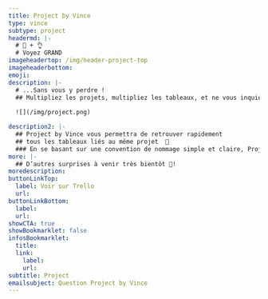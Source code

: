 ```yaml
---
title: Project by Vince
type: vince
subtype: project
headermd: |-
  # 🐘 + 👌
  # Voyez GRAND
imageheadertop: /img/header-project-top
imageheaderbottom: 
emoji: 
description: |-
  # ...Sans vous y perdre !
  ## Multipliez les projets, multipliez les tableaux, et ne vous inquiétez plus !
    
  ![](/img/project.png)

description2: |-
  ## Project by Vince vous permettra de retrouver rapidement
  ## tous les tableaux liés au même projet  👀
  ### En se basant sur une convention de nommage simple et claire, Project by Vince récupérera l’intégralité des tableaux ayant un préfixe identique. Vous n’aurez plus qu’a scroller dans la liste des tableaux ou à rechercher directement celui dont vous avez besoin !
more: |-
  ## D’autres surprises à venir très bientôt 🎁!
moredescription: 
buttonLinkTop:
  label: Voir sur Trello
  url: 
buttonLinkBottom:
  label: 
  url: 
showCTA: true
showBookmarklet: false
infosBookmarklet:
  title:
  link:
    label: 
    url:  
subtitle: Project
emailsubject: Question Project by Vince
---
```

